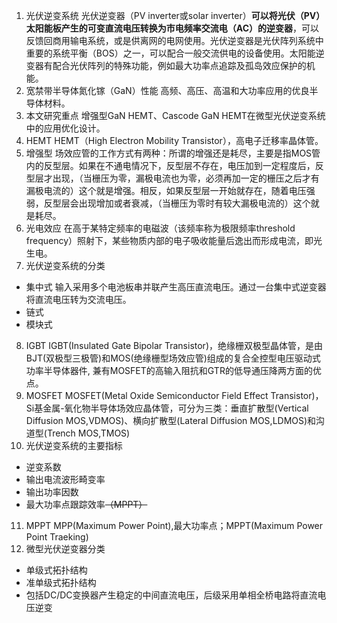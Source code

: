 1. 光伏逆变系统
光伏逆变器（PV inverter或solar inverter）**可以将光伏（PV）太阳能板产生的可变直流电压转换为市电频率交流电（AC）的逆变器**，可以反馈回商用输电系统，或是供离网的电网使用。光伏逆变器是光伏阵列系统中重要的系统平衡（BOS）之一，可以配合一般交流供电的设备使用。太阳能逆变器有配合光伏阵列的特殊功能，例如最大功率点追踪及孤岛效应保护的机能。
2. 宽禁带半导体氮化镓（GaN）性能
高频、高压、高温和大功率应用的优良半导体材料。
3. 本文研究重点
增强型GaN HEMT、Cascode GaN HEMT在微型光伏逆变系统中的应用优化设计。
4. HEMT
HEMT（High Electron Mobility Transistor），高电子迁移率晶体管。
5. 增强型
场效应管的工作方式有两种：所谓的增强还是耗尽，主要是指MOS管内的反型层。如果在不通电情况下，反型层不存在，电压加到一定程度后，反型层才出现，（当栅压为零，漏极电流也为零，必须再加一定的栅压之后才有漏极电流的）这个就是增强。相反，如果反型层一开始就存在，随着电压强弱，反型层会出现增加或者衰减，（当栅压为零时有较大漏极电流的）这个就是耗尽。
6. 光电效应
在高于某特定频率的电磁波（该频率称为极限频率threshold frequency）照射下，某些物质内部的电子吸收能量后逸出而形成电流，即光生电。
7. 光伏逆变系统的分类
+ 集中式
输入采用多个电池板串并联产生高压直流电压。通过一台集中式逆变器将直流电压转为交流电压。
+ 链式
+ 模块式
8. IGBT
IGBT(Insulated Gate Bipolar Transistor)，绝缘栅双极型晶体管，是由BJT(双极型三极管)和MOS(绝缘栅型场效应管)组成的复合全控型电压驱动式功率半导体器件, 兼有MOSFET的高输入阻抗和GTR的低导通压降两方面的优点。
9. MOSFET
MOSFET(Metal Oxide Semiconductor Field Effect Transistor)，Si基金属-氧化物半导体场效应晶体管，可分为三类：垂直扩散型(Vertical Diffusion MOS,VDMOS)、横向扩散型(Lateral Diffusion MOS,LDMOS)和沟道型(Trench MOS,TMOS)
10. 光伏逆变系统的主要指标
+ 逆变系数
+ 输出电流波形畸变率
+ 输出功率因数
+ 最大功率点跟踪效率~~（MPPT）~~
11. MPPT
MPP(Maximum Power Point),最大功率点；MPPT(Maximum Power Point Traeking)
12. 微型光伏逆变器分类
+ 单级式拓扑结构
+ 准单级式拓扑结构
+ 包括DC/DC变换器产生稳定的中间直流电压，后级采用单相全桥电路将直流电压逆变